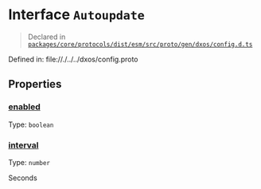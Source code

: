 # Interface `Autoupdate`
> Declared in [`packages/core/protocols/dist/esm/src/proto/gen/dxos/config.d.ts`]()

Defined in:
   file://./../../dxos/config.proto

## Properties
### [enabled]()
Type: <code>boolean</code>

### [interval]()
Type: <code>number</code>

Seconds

